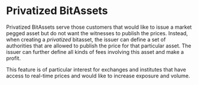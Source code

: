 # Privatized BitAssets

Privatized BitAssets serve those customers that would like to issue a market pegged asset but do not want the witnesses to publish the prices. Instead, when creating a *privatized* bitasset, the issuer can define a set of authorities that are allowed to publish the price for that particular asset. The issuer can further define all kinds of fees involving this asset and make a profit.

This feature is of particular interest for exchanges and institutes that have access to real-time prices and would like to increase exposure and volume.